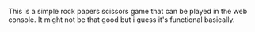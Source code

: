 This is a simple rock papers scissors game that can be played in the web console. It might not be that good but i guess it's functional basically.
